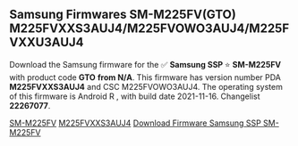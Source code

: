 <h2>Samsung Firmwares SM-M225FV(GTO) M225FVXXS3AUJ4/M225FVOWO3AUJ4/M225FVXXU3AUJ4</h2>
Download the Samsung firmware for the ✅ <strong>Samsung SSP </strong> ⭐ <strong>SM-M225FV</strong> with product code <strong>GTO</strong> <strong> from N/A</strong>. This firmware has version number PDA <strong>M225FVXXS3AUJ4</strong> and CSC M225FVOWO3AUJ4. The operating system of this firmware is Android R , with build date 2021-11-16. Changelist <strong>22267077</strong>.


[SM-M225FV](https://samfirm.shop/samsung/model/SM-M225FV)
[M225FVXXS3AUJ4](https://samfirm.shop/samsung/pda/M225FVXXS3AUJ4)
[Download Firmware Samsung SSP SM-M225FV](https://samfirm.shop/samsung/firmware/474864)

